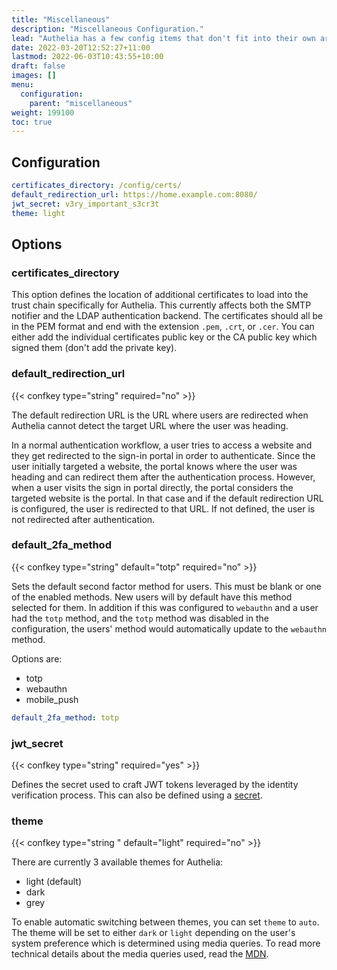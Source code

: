 ```yaml
---
title: "Miscellaneous"
description: "Miscellaneous Configuration."
lead: "Authelia has a few config items that don't fit into their own area. This describes these options."
date: 2022-03-20T12:52:27+11:00
lastmod: 2022-06-03T10:43:55+10:00
draft: false
images: []
menu:
  configuration:
    parent: "miscellaneous"
weight: 199100
toc: true
---
```


## Configuration

```yaml
certificates_directory: /config/certs/
default_redirection_url: https://home.example.com:8080/
jwt_secret: v3ry_important_s3cr3t
theme: light
```

## Options

### certificates_directory

This option defines the location of additional certificates to load into the trust chain specifically for Authelia.
This currently affects both the SMTP notifier and the LDAP authentication backend. The certificates should all be in the
PEM format and end with the extension `.pem`, `.crt`, or `.cer`. You can either add the individual certificates public
key or the CA public key which signed them (don't add the private key).

### default_redirection_url

{{< confkey type="string" required="no" >}}

The default redirection URL is the URL where users are redirected when Authelia cannot detect the target URL where the
user was heading.

In a normal authentication workflow, a user tries to access a website and they get redirected to the sign-in portal in
order to authenticate. Since the user initially targeted a website, the portal knows where the user was heading and
can redirect them after the authentication process. However, when a user visits the sign in portal directly, the portal
considers the targeted website is the portal. In that case and if the default redirection URL is configured, the user is
redirected to that URL. If not defined, the user is not redirected after authentication.

### default_2fa_method

{{< confkey type="string" default="totp" required="no" >}}

Sets the default second factor method for users. This must be blank or one of the enabled methods. New users will by
default have this method selected for them. In addition if this was configured to `webauthn` and a user had the `totp`
method, and the `totp` method was disabled in the configuration, the users' method would automatically update to the
`webauthn` method.

Options are:

- totp
- webauthn
- mobile_push

```yaml
default_2fa_method: totp
```

### jwt_secret

{{< confkey type="string" required="yes" >}}

Defines the secret used to craft JWT tokens leveraged by the identity
verification process. This can also be defined using a [secret](../methods/secrets.md).

### theme

{{< confkey type="string " default="light" required="no" >}}

There are currently 3 available themes for Authelia:

- light (default)
- dark
- grey

To enable automatic switching between themes, you can set `theme` to `auto`. The theme will be set to either `dark` or
`light` depending on the user's system preference which is determined using media queries. To read more technical
details about the media queries used, read the
[MDN](https://developer.mozilla.org/en-US/docs/Web/CSS/@media/prefers-color-scheme).
